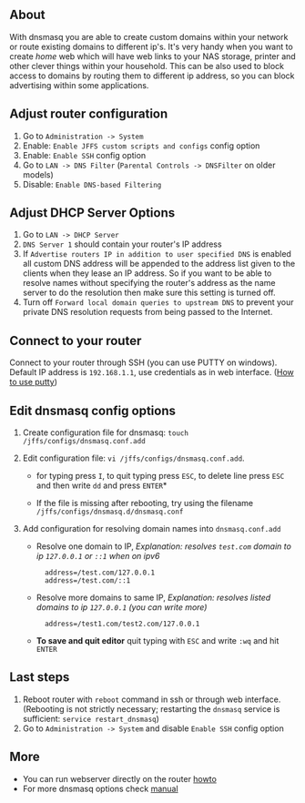 ## About

With dnsmasq you are able to create custom domains within your network or route existing domains to different ip's. It's very handy when you want to create  _home_  web which will have web links to your NAS storage, printer and other clever things within your household. This can be also used to block access to domains by routing them to different ip address, so you can block advertising within some applications.

## Adjust router configuration

1.  Go to  `Administration -> System`
2.  Enable:  `Enable JFFS custom scripts and configs`  config option
3.  Enable:  `Enable SSH`  config option
4.  Go to  `LAN -> DNS Filter`  (`Parental Controls -> DNSFilter`  on older models)
5.  Disable:  `Enable DNS-based Filtering`

## Adjust DHCP Server Options

1.  Go to  `LAN -> DHCP Server`
2.  `DNS Server 1`  should contain your router's IP address
3.  If  `Advertise routers IP in addition to user specified DNS`  is enabled all custom DNS address will be appended to the address list given to the clients when they lease an IP address. So if you want to be able to resolve names without specifying the router's address as the name server to do the resolution then make sure this setting is turned off.
4.  Turn off  `Forward local domain queries to upstream DNS`  to prevent your private DNS resolution requests from being passed to the Internet.

## Connect to your router

Connect to your router through SSH (you can use PUTTY on windows). Default IP address is  `192.168.1.1`, use credentials as in web interface. ([How to use putty](https://www.google.sk/search?q=how%20to%20use%20putty))

## Edit dnsmasq config options

1.  Create configuration file for dnsmasq:  `touch /jffs/configs/dnsmasq.conf.add`
    
2.  Edit configuration file:  `vi /jffs/configs/dnsmasq.conf.add`.
    
    -   for typing press  `I`, to quit typing press  `ESC`, to delete line press  `ESC`  and then write  `dd`  and press  `ENTER`*
        
    -   If the file is missing after rebooting, try using the filename  `/jffs/configs/dnsmasq.d/dnsmasq.conf`
        
3.  Add configuration for resolving domain names into  `dnsmasq.conf.add`
    
    -   Resolve one domain to IP,  _Explanation: resolves  `test.com`  domain to ip  `127.0.0.1`  or  `::1`  when on ipv6_
        
        ```
          address=/test.com/127.0.0.1
          address=/test.com/::1
        
        ```
        
    -   Resolve more domains to same IP,  _Explanation: resolves listed domains to ip  `127.0.0.1`  (you can write more)_
        
        ```
          address=/test1.com/test2.com/127.0.0.1
        
        ```
        
    -   **To save and quit editor**  quit typing with  `ESC`  and write  `:wq`  and hit  `ENTER`
        

## Last steps

1.  Reboot router with  `reboot`  command in ssh or through web interface. (Rebooting is not strictly necessary; restarting the  `dnsmasq`  service is sufficient:  `service restart_dnsmasq`)
2.  Go to  `Administration -> System`  and disable  `Enable SSH`  config option

## More

-   You can run webserver directly on the router  [howto](https://github.com/RMerl/asuswrt-merlin/wiki/Lighttpd-web-server-with-PHP-support-through-Entware)
-   For more dnsmasq options check  [manual](http://www.thekelleys.org.uk/dnsmasq/docs/dnsmasq-man.html)